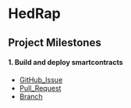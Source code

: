 # HedRap
## Project Milestones
#### 1. Build and deploy smartcontracts
- [GitHub_Issue](https://github.com/Stevebyte01/HedRap/issues/4)
- [Pull_Request](https://github.com/Stevebyte01/HedRap/pull/8)
- [Branch](https://github.com/Stevebyte01/HedRap/tree/4-build-and-deploy-contracts)





